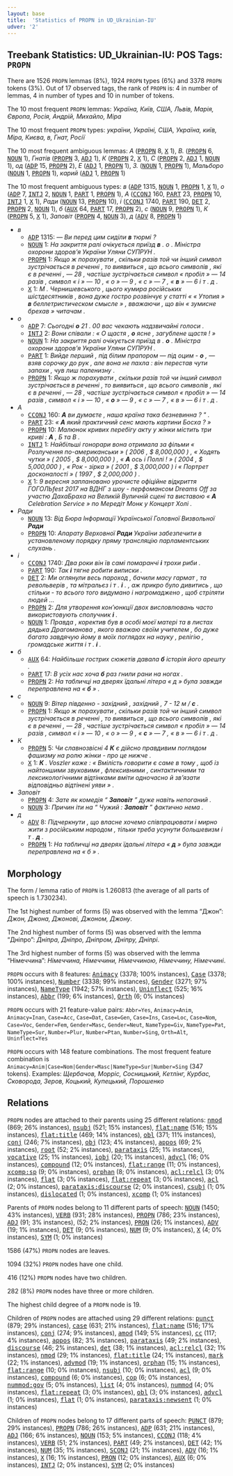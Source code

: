 ```yaml
---
layout: base
title:  'Statistics of PROPN in UD_Ukrainian-IU'
udver: '2'
---
```


## Treebank Statistics: UD_Ukrainian-IU: POS Tags: `PROPN`

There are 1526 `PROPN` lemmas (8%), 1924 `PROPN` types (6%) and 3378 `PROPN` tokens (3%).
Out of 17 observed tags, the rank of `PROPN` is: 4 in number of lemmas, 4 in number of types and 10 in number of tokens.

The 10 most frequent `PROPN` lemmas: <em>Україна, Київ, США, Львів, Марія, Європа, Росія, Андрій, Михайло, Міра</em>

The 10 most frequent `PROPN` types:  <em>україни, Україні, США, Україна, київ, Міра, Києва, в, Гнат, Росії</em>

The 10 most frequent ambiguous lemmas: <em>А</em> (<tt><a href="uk_iu-pos-PROPN.html">PROPN</a></tt> 8, <tt><a href="uk_iu-pos-X.html">X</a></tt> 1), <em>В.</em> (<tt><a href="uk_iu-pos-PROPN.html">PROPN</a></tt> 6, <tt><a href="uk_iu-pos-NOUN.html">NOUN</a></tt> 1), <em>Гнатів</em> (<tt><a href="uk_iu-pos-PROPN.html">PROPN</a></tt> 3, <tt><a href="uk_iu-pos-ADJ.html">ADJ</a></tt> 1), <em>К</em> (<tt><a href="uk_iu-pos-PROPN.html">PROPN</a></tt> 2, <tt><a href="uk_iu-pos-X.html">X</a></tt> 1), <em>С</em> (<tt><a href="uk_iu-pos-PROPN.html">PROPN</a></tt> 2, <tt><a href="uk_iu-pos-ADJ.html">ADJ</a></tt> 1, <tt><a href="uk_iu-pos-NOUN.html">NOUN</a></tt> 1), <em>од</em> (<tt><a href="uk_iu-pos-ADP.html">ADP</a></tt> 15, <tt><a href="uk_iu-pos-PROPN.html">PROPN</a></tt> 2), <em>Е</em> (<tt><a href="uk_iu-pos-ADJ.html">ADJ</a></tt> 1, <tt><a href="uk_iu-pos-PROPN.html">PROPN</a></tt> 1), <em>З.</em> (<tt><a href="uk_iu-pos-NOUN.html">NOUN</a></tt> 1, <tt><a href="uk_iu-pos-PROPN.html">PROPN</a></tt> 1), <em>Мальборо</em> (<tt><a href="uk_iu-pos-NOUN.html">NOUN</a></tt> 1, <tt><a href="uk_iu-pos-PROPN.html">PROPN</a></tt> 1), <em>карий</em> (<tt><a href="uk_iu-pos-ADJ.html">ADJ</a></tt> 1, <tt><a href="uk_iu-pos-PROPN.html">PROPN</a></tt> 1)

The 10 most frequent ambiguous types:  <em>в</em> (<tt><a href="uk_iu-pos-ADP.html">ADP</a></tt> 1315, <tt><a href="uk_iu-pos-NOUN.html">NOUN</a></tt> 1, <tt><a href="uk_iu-pos-PROPN.html">PROPN</a></tt> 1, <tt><a href="uk_iu-pos-X.html">X</a></tt> 1), <em>о</em> (<tt><a href="uk_iu-pos-ADP.html">ADP</a></tt> 7, <tt><a href="uk_iu-pos-INTJ.html">INTJ</a></tt> 2, <tt><a href="uk_iu-pos-NOUN.html">NOUN</a></tt> 1, <tt><a href="uk_iu-pos-PART.html">PART</a></tt> 1, <tt><a href="uk_iu-pos-PROPN.html">PROPN</a></tt> 1), <em>А</em> (<tt><a href="uk_iu-pos-CCONJ.html">CCONJ</a></tt> 160, <tt><a href="uk_iu-pos-PART.html">PART</a></tt> 23, <tt><a href="uk_iu-pos-PROPN.html">PROPN</a></tt> 10, <tt><a href="uk_iu-pos-INTJ.html">INTJ</a></tt> 1, <tt><a href="uk_iu-pos-X.html">X</a></tt> 1), <em>Ради</em> (<tt><a href="uk_iu-pos-NOUN.html">NOUN</a></tt> 13, <tt><a href="uk_iu-pos-PROPN.html">PROPN</a></tt> 10), <em>і</em> (<tt><a href="uk_iu-pos-CCONJ.html">CCONJ</a></tt> 1740, <tt><a href="uk_iu-pos-PART.html">PART</a></tt> 190, <tt><a href="uk_iu-pos-DET.html">DET</a></tt> 2, <tt><a href="uk_iu-pos-PROPN.html">PROPN</a></tt> 2, <tt><a href="uk_iu-pos-NOUN.html">NOUN</a></tt> 1), <em>б</em> (<tt><a href="uk_iu-pos-AUX.html">AUX</a></tt> 64, <tt><a href="uk_iu-pos-PART.html">PART</a></tt> 17, <tt><a href="uk_iu-pos-PROPN.html">PROPN</a></tt> 2), <em>с</em> (<tt><a href="uk_iu-pos-NOUN.html">NOUN</a></tt> 9, <tt><a href="uk_iu-pos-PROPN.html">PROPN</a></tt> 1), <em>К</em> (<tt><a href="uk_iu-pos-PROPN.html">PROPN</a></tt> 5, <tt><a href="uk_iu-pos-X.html">X</a></tt> 1), <em>Заповіт</em> (<tt><a href="uk_iu-pos-PROPN.html">PROPN</a></tt> 4, <tt><a href="uk_iu-pos-NOUN.html">NOUN</a></tt> 3), <em>д</em> (<tt><a href="uk_iu-pos-ADV.html">ADV</a></tt> 8, <tt><a href="uk_iu-pos-PROPN.html">PROPN</a></tt> 1)


* <em>в</em>
  * <tt><a href="uk_iu-pos-ADP.html">ADP</a></tt> 1315: <em>— Ви перед цим сиділи <b>в</b> тюрмі ?</em>
  * <tt><a href="uk_iu-pos-NOUN.html">NOUN</a></tt> 1: <em>На закриття ралі очікується приїзд <b>в</b> . о . Міністра охорони здоров’я України Уляни СУПРУН .</em>
  * <tt><a href="uk_iu-pos-PROPN.html">PROPN</a></tt> 1: <em>Якщо ж порахувати , скільки разів той чи інший символ зустрічається в реченні , то виявиться , що всього символів , які є в реченні , — 28 , частіше зустрічається символ « пробіл » — 14 разів , символ « і » — 10 , « о » — 9 , « с » — 7 , « <b>в</b> » — 6 і т . д .</em>
  * <tt><a href="uk_iu-pos-X.html">X</a></tt> 1: <em>М . Чернишевського , цього кумира російських шістдесятників , вона дуже гостро розвінчує у статті « « Утопия » <b>в</b> беллетристическом смысле » , вважаючи , що він « зумисне брехав » читачам .</em>
* <em>о</em>
  * <tt><a href="uk_iu-pos-ADP.html">ADP</a></tt> 7: <em>Сьогодні <b>о</b> 21 . 00 вас чекають надзвичайні голоси .</em>
  * <tt><a href="uk_iu-pos-INTJ.html">INTJ</a></tt> 2: <em>Вони співали : « О щастя , <b>о</b> ясне , загублене щастя ! »</em>
  * <tt><a href="uk_iu-pos-NOUN.html">NOUN</a></tt> 1: <em>На закриття ралі очікується приїзд в . <b>о</b> . Міністра охорони здоров’я України Уляни СУПРУН .</em>
  * <tt><a href="uk_iu-pos-PART.html">PART</a></tt> 1: <em>Вийде перший , під білим прапором — під оцим - <b>о</b> , — взяв сорочку до рук , але вона не пахла : він перестав чути запахи , чув лиш паленизну .</em>
  * <tt><a href="uk_iu-pos-PROPN.html">PROPN</a></tt> 1: <em>Якщо ж порахувати , скільки разів той чи інший символ зустрічається в реченні , то виявиться , що всього символів , які є в реченні , — 28 , частіше зустрічається символ « пробіл » — 14 разів , символ « і » — 10 , « <b>о</b> » — 9 , « с » — 7 , « в » — 6 і т . д .</em>
* <em>А</em>
  * <tt><a href="uk_iu-pos-CCONJ.html">CCONJ</a></tt> 160: <em><b>А</b> ви думаєте , наша країна така безневинна ? " .</em>
  * <tt><a href="uk_iu-pos-PART.html">PART</a></tt> 23: <em>« <b>А</b> який практичний сенс мають картини Босха ? »</em>
  * <tt><a href="uk_iu-pos-PROPN.html">PROPN</a></tt> 10: <em>Малюнок кривих перебігу акту у жінки містить три криві : <b>А</b> , Б та В .</em>
  * <tt><a href="uk_iu-pos-INTJ.html">INTJ</a></tt> 1: <em>Найбільші гонорари вона отримала за фільми « Розлучення по-американськи » ( 2006 , $ 8,000,000 ) , « Ходять чутки » ( 2005 , $ 8,000,000 ) , « <b>А</b> ось і Поллі ! » ( 2004 , $ 5,000,000 ) , « Рок - зірка » ( 2001 , $ 3,000,000 ) і « Портрет досконалості » ( 1997 , $ 2,000,000 ) .</em>
  * <tt><a href="uk_iu-pos-X.html">X</a></tt> 1: <em>9 вересня заплановано урочисте офіційне відкриття ГОГОЛЬfest 2017 на ВДНГ з шоу - перфомансом Dreams Off за участю ДахаБраха на Великій Вуличній сцені та виставою « <b>А</b> Celebration Service » по Мередіт Монк у Концерт Холі .</em>
* <em>Ради</em>
  * <tt><a href="uk_iu-pos-NOUN.html">NOUN</a></tt> 13: <em>Від Бюра Інформації Української Головної Визвольної <b>Ради</b></em>
  * <tt><a href="uk_iu-pos-PROPN.html">PROPN</a></tt> 10: <em>Апарату Верховної <b>Ради</b> України забезпечити в установленому порядку пряму трансляцію парламентських слухань .</em>
* <em>і</em>
  * <tt><a href="uk_iu-pos-CCONJ.html">CCONJ</a></tt> 1740: <em>Два роки він їв самі помаранчі <b>і</b> трохи риби .</em>
  * <tt><a href="uk_iu-pos-PART.html">PART</a></tt> 190: <em>Так <b>і</b> тягне робити виписки .</em>
  * <tt><a href="uk_iu-pos-DET.html">DET</a></tt> 2: <em>Ми оглянули весь пароход , бачили масу гармат , та револьверів , та мітральєз і т . <b>і</b> . , аж прикро було дивитись , що стільки - то всього того видумано і нагромаджено , щоб стріляти людей …</em>
  * <tt><a href="uk_iu-pos-PROPN.html">PROPN</a></tt> 2: <em>Для утворення кон’юнкції двох висловлювань часто використовують сполучник <b>і</b> .</em>
  * <tt><a href="uk_iu-pos-NOUN.html">NOUN</a></tt> 1: <em>Правда , коректив був в особі моєї матері та в листах дядька Драгоманова , якого вважаю своїм учителем , бо дуже багато завдячую йому в моїх поглядах на науку , релігію , громадське життя і т . <b>і</b> .</em>
* <em>б</em>
  * <tt><a href="uk_iu-pos-AUX.html">AUX</a></tt> 64: <em>Найбільше гострих сюжетів давала <b>б</b> історія його арешту .</em>
  * <tt><a href="uk_iu-pos-PART.html">PART</a></tt> 17: <em>В усіх нас хоча <b>б</b> раз гнили рани на ногах .</em>
  * <tt><a href="uk_iu-pos-PROPN.html">PROPN</a></tt> 2: <em>На табличці на дверях їдальні літера « д » була завжди переправлена на « <b>б</b> » .</em>
* <em>с</em>
  * <tt><a href="uk_iu-pos-NOUN.html">NOUN</a></tt> 9: <em>Вітер південно - західний , західний , 7 - 12 м / <b>с</b> .</em>
  * <tt><a href="uk_iu-pos-PROPN.html">PROPN</a></tt> 1: <em>Якщо ж порахувати , скільки разів той чи інший символ зустрічається в реченні , то виявиться , що всього символів , які є в реченні , — 28 , частіше зустрічається символ « пробіл » — 14 разів , символ « і » — 10 , « о » — 9 , « <b>с</b> » — 7 , « в » — 6 і т . д .</em>
* <em>К</em>
  * <tt><a href="uk_iu-pos-PROPN.html">PROPN</a></tt> 5: <em>Чи славнозвісні 4 <b>К</b> є дійсно правдивим поглядом фашизму на ролю жінки - про це нижче .</em>
  * <tt><a href="uk_iu-pos-X.html">X</a></tt> 1: <em><b>К</b> . Voszler каже : « Вмілість говорити є саме в тому , щоб із найтоншими звуковими , флексивними , синтактичними та лексикологічними відтінками вміти одночасно й зв’язати відповідньо відтінені уяви » .</em>
* <em>Заповіт</em>
  * <tt><a href="uk_iu-pos-PROPN.html">PROPN</a></tt> 4: <em>Зате як комедія “ <b>Заповіт</b> ” дуже навіть непоганий .</em>
  * <tt><a href="uk_iu-pos-NOUN.html">NOUN</a></tt> 3: <em>Причин іти на “ Чужий : <b>Заповіт</b> ” фактично нема .</em>
* <em>д</em>
  * <tt><a href="uk_iu-pos-ADV.html">ADV</a></tt> 8: <em>Підчеркнути , що власне хочемо співпрацювати і мирно жити з російським народом , тільки треба усунути большевизм і т . <b>д</b> .</em>
  * <tt><a href="uk_iu-pos-PROPN.html">PROPN</a></tt> 1: <em>На табличці на дверях їдальні літера « <b>д</b> » була завжди переправлена на « б » .</em>

## Morphology

The form / lemma ratio of `PROPN` is 1.260813 (the average of all parts of speech is 1.730234).

The 1st highest number of forms (5) was observed with the lemma “Джон”: <em>Джон, Джона, Джонові, Джоном, Джону</em>.

The 2nd highest number of forms (5) was observed with the lemma “Дніпро”: <em>Дніпра, Дніпро, Дніпром, Дніпру, Дніпрі</em>.

The 3rd highest number of forms (5) was observed with the lemma “Німеччина”: <em>Німеччина, Німеччини, Німеччиною, Німеччину, Німеччині</em>.

`PROPN` occurs with 8 features: <tt><a href="uk_iu-feat-Animacy.html">Animacy</a></tt> (3378; 100% instances), <tt><a href="uk_iu-feat-Case.html">Case</a></tt> (3378; 100% instances), <tt><a href="uk_iu-feat-Number.html">Number</a></tt> (3338; 99% instances), <tt><a href="uk_iu-feat-Gender.html">Gender</a></tt> (3271; 97% instances), <tt><a href="uk_iu-feat-NameType.html">NameType</a></tt> (1942; 57% instances), <tt><a href="uk_iu-feat-Uninflect.html">Uninflect</a></tt> (525; 16% instances), <tt><a href="uk_iu-feat-Abbr.html">Abbr</a></tt> (199; 6% instances), <tt><a href="uk_iu-feat-Orth.html">Orth</a></tt> (6; 0% instances)

`PROPN` occurs with 21 feature-value pairs: `Abbr=Yes`, `Animacy=Anim`, `Animacy=Inan`, `Case=Acc`, `Case=Dat`, `Case=Gen`, `Case=Ins`, `Case=Loc`, `Case=Nom`, `Case=Voc`, `Gender=Fem`, `Gender=Masc`, `Gender=Neut`, `NameType=Giv`, `NameType=Pat`, `NameType=Sur`, `Number=Plur`, `Number=Ptan`, `Number=Sing`, `Orth=Alt`, `Uninflect=Yes`

`PROPN` occurs with 148 feature combinations.
The most frequent feature combination is `Animacy=Anim|Case=Nom|Gender=Masc|NameType=Sur|Number=Sing` (347 tokens).
Examples: <em>Щербачов, Морріс, Сосницький, Кетлінг, Курбас, Сковорода, Зеров, Коцький, Купецький, Порошенко</em>


## Relations

`PROPN` nodes are attached to their parents using 25 different relations: <tt><a href="uk_iu-dep-nmod.html">nmod</a></tt> (869; 26% instances), <tt><a href="uk_iu-dep-nsubj.html">nsubj</a></tt> (521; 15% instances), <tt><a href="uk_iu-dep-flat-name.html">flat:name</a></tt> (516; 15% instances), <tt><a href="uk_iu-dep-flat-title.html">flat:title</a></tt> (469; 14% instances), <tt><a href="uk_iu-dep-obl.html">obl</a></tt> (371; 11% instances), <tt><a href="uk_iu-dep-conj.html">conj</a></tt> (246; 7% instances), <tt><a href="uk_iu-dep-obj.html">obj</a></tt> (123; 4% instances), <tt><a href="uk_iu-dep-appos.html">appos</a></tt> (69; 2% instances), <tt><a href="uk_iu-dep-root.html">root</a></tt> (52; 2% instances), <tt><a href="uk_iu-dep-parataxis.html">parataxis</a></tt> (25; 1% instances), <tt><a href="uk_iu-dep-vocative.html">vocative</a></tt> (25; 1% instances), <tt><a href="uk_iu-dep-iobj.html">iobj</a></tt> (20; 1% instances), <tt><a href="uk_iu-dep-advcl.html">advcl</a></tt> (16; 0% instances), <tt><a href="uk_iu-dep-compound.html">compound</a></tt> (12; 0% instances), <tt><a href="uk_iu-dep-flat-range.html">flat:range</a></tt> (11; 0% instances), <tt><a href="uk_iu-dep-xcomp-sp.html">xcomp:sp</a></tt> (9; 0% instances), <tt><a href="uk_iu-dep-orphan.html">orphan</a></tt> (8; 0% instances), <tt><a href="uk_iu-dep-acl-relcl.html">acl:relcl</a></tt> (3; 0% instances), <tt><a href="uk_iu-dep-flat.html">flat</a></tt> (3; 0% instances), <tt><a href="uk_iu-dep-flat-repeat.html">flat:repeat</a></tt> (3; 0% instances), <tt><a href="uk_iu-dep-acl.html">acl</a></tt> (2; 0% instances), <tt><a href="uk_iu-dep-parataxis-discourse.html">parataxis:discourse</a></tt> (2; 0% instances), <tt><a href="uk_iu-dep-csubj.html">csubj</a></tt> (1; 0% instances), <tt><a href="uk_iu-dep-dislocated.html">dislocated</a></tt> (1; 0% instances), <tt><a href="uk_iu-dep-xcomp.html">xcomp</a></tt> (1; 0% instances)

Parents of `PROPN` nodes belong to 11 different parts of speech: <tt><a href="uk_iu-pos-NOUN.html">NOUN</a></tt> (1450; 43% instances), <tt><a href="uk_iu-pos-VERB.html">VERB</a></tt> (931; 28% instances), <tt><a href="uk_iu-pos-PROPN.html">PROPN</a></tt> (786; 23% instances), <tt><a href="uk_iu-pos-ADJ.html">ADJ</a></tt> (91; 3% instances),  (52; 2% instances), <tt><a href="uk_iu-pos-PRON.html">PRON</a></tt> (26; 1% instances), <tt><a href="uk_iu-pos-ADV.html">ADV</a></tt> (19; 1% instances), <tt><a href="uk_iu-pos-DET.html">DET</a></tt> (9; 0% instances), <tt><a href="uk_iu-pos-NUM.html">NUM</a></tt> (9; 0% instances), <tt><a href="uk_iu-pos-X.html">X</a></tt> (4; 0% instances), <tt><a href="uk_iu-pos-SYM.html">SYM</a></tt> (1; 0% instances)

1586 (47%) `PROPN` nodes are leaves.

1094 (32%) `PROPN` nodes have one child.

416 (12%) `PROPN` nodes have two children.

282 (8%) `PROPN` nodes have three or more children.

The highest child degree of a `PROPN` node is 19.

Children of `PROPN` nodes are attached using 29 different relations: <tt><a href="uk_iu-dep-punct.html">punct</a></tt> (879; 29% instances), <tt><a href="uk_iu-dep-case.html">case</a></tt> (631; 21% instances), <tt><a href="uk_iu-dep-flat-name.html">flat:name</a></tt> (516; 17% instances), <tt><a href="uk_iu-dep-conj.html">conj</a></tt> (274; 9% instances), <tt><a href="uk_iu-dep-amod.html">amod</a></tt> (149; 5% instances), <tt><a href="uk_iu-dep-cc.html">cc</a></tt> (117; 4% instances), <tt><a href="uk_iu-dep-appos.html">appos</a></tt> (82; 3% instances), <tt><a href="uk_iu-dep-parataxis.html">parataxis</a></tt> (49; 2% instances), <tt><a href="uk_iu-dep-discourse.html">discourse</a></tt> (46; 2% instances), <tt><a href="uk_iu-dep-det.html">det</a></tt> (38; 1% instances), <tt><a href="uk_iu-dep-acl-relcl.html">acl:relcl</a></tt> (32; 1% instances), <tt><a href="uk_iu-dep-nmod.html">nmod</a></tt> (29; 1% instances), <tt><a href="uk_iu-dep-flat-title.html">flat:title</a></tt> (24; 1% instances), <tt><a href="uk_iu-dep-mark.html">mark</a></tt> (22; 1% instances), <tt><a href="uk_iu-dep-advmod.html">advmod</a></tt> (19; 1% instances), <tt><a href="uk_iu-dep-orphan.html">orphan</a></tt> (15; 1% instances), <tt><a href="uk_iu-dep-flat-range.html">flat:range</a></tt> (10; 0% instances), <tt><a href="uk_iu-dep-nsubj.html">nsubj</a></tt> (10; 0% instances), <tt><a href="uk_iu-dep-acl.html">acl</a></tt> (9; 0% instances), <tt><a href="uk_iu-dep-compound.html">compound</a></tt> (6; 0% instances), <tt><a href="uk_iu-dep-cop.html">cop</a></tt> (6; 0% instances), <tt><a href="uk_iu-dep-nummod-gov.html">nummod:gov</a></tt> (5; 0% instances), <tt><a href="uk_iu-dep-list.html">list</a></tt> (4; 0% instances), <tt><a href="uk_iu-dep-nummod.html">nummod</a></tt> (4; 0% instances), <tt><a href="uk_iu-dep-flat-repeat.html">flat:repeat</a></tt> (3; 0% instances), <tt><a href="uk_iu-dep-obl.html">obl</a></tt> (3; 0% instances), <tt><a href="uk_iu-dep-advcl.html">advcl</a></tt> (1; 0% instances), <tt><a href="uk_iu-dep-flat.html">flat</a></tt> (1; 0% instances), <tt><a href="uk_iu-dep-parataxis-newsent.html">parataxis:newsent</a></tt> (1; 0% instances)

Children of `PROPN` nodes belong to 17 different parts of speech: <tt><a href="uk_iu-pos-PUNCT.html">PUNCT</a></tt> (879; 29% instances), <tt><a href="uk_iu-pos-PROPN.html">PROPN</a></tt> (786; 26% instances), <tt><a href="uk_iu-pos-ADP.html">ADP</a></tt> (631; 21% instances), <tt><a href="uk_iu-pos-ADJ.html">ADJ</a></tt> (166; 6% instances), <tt><a href="uk_iu-pos-NOUN.html">NOUN</a></tt> (153; 5% instances), <tt><a href="uk_iu-pos-CCONJ.html">CCONJ</a></tt> (118; 4% instances), <tt><a href="uk_iu-pos-VERB.html">VERB</a></tt> (51; 2% instances), <tt><a href="uk_iu-pos-PART.html">PART</a></tt> (49; 2% instances), <tt><a href="uk_iu-pos-DET.html">DET</a></tt> (42; 1% instances), <tt><a href="uk_iu-pos-NUM.html">NUM</a></tt> (35; 1% instances), <tt><a href="uk_iu-pos-SCONJ.html">SCONJ</a></tt> (21; 1% instances), <tt><a href="uk_iu-pos-ADV.html">ADV</a></tt> (16; 1% instances), <tt><a href="uk_iu-pos-X.html">X</a></tt> (16; 1% instances), <tt><a href="uk_iu-pos-PRON.html">PRON</a></tt> (12; 0% instances), <tt><a href="uk_iu-pos-AUX.html">AUX</a></tt> (6; 0% instances), <tt><a href="uk_iu-pos-INTJ.html">INTJ</a></tt> (2; 0% instances), <tt><a href="uk_iu-pos-SYM.html">SYM</a></tt> (2; 0% instances)


